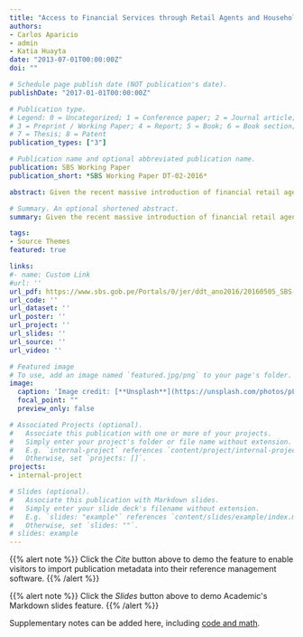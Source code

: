 ```yaml
---
title: "Access to Financial Services through Retail Agents and Household Expenditures: Evidence from Peru"
authors:
- Carlos Aparicio
- admin
- Katia Huayta
date: "2013-07-01T00:00:00Z"
doi: ""

# Schedule page publish date (NOT publication's date).
publishDate: "2017-01-01T00:00:00Z"

# Publication type.
# Legend: 0 = Uncategorized; 1 = Conference paper; 2 = Journal article;
# 3 = Preprint / Working Paper; 4 = Report; 5 = Book; 6 = Book section;
# 7 = Thesis; 8 = Patent
publication_types: ["3"]

# Publication name and optional abbreviated publication name.
publication: SBS Working Paper 
publication_short: *SBS Working Paper DT-02-2016*

abstract: Given the recent massive introduction of financial retail agents across districts over the last years, we adopt a Fixed-Effects (FE) strategy to intend to estimate the effects of the access to financial services on household expenditure in Peru. We use the household panel data 2007-2011 from the Peruvian Household Survey (ENAHO) and the information of the number of retail agents available in the Peruvian districts gathered by the Financial Stability Authority of Peru (SBS). Our estimates suggest that the introduction of retail agents is associated with a reduction of total household expenditure and transportation costs. Moreover, we find evidence of a non-linear relationship between the number of retail agents in a district and household expenditure. Regarding to rural households, our results are not conclusive due to the still low coverage of the financial system in this area and sample size limitations.

# Summary. An optional shortened abstract.
summary: Given the recent massive introduction of financial retail agents across districts over the last years, we adopt a Fixed-Effects (FE) strategy to intend to estimate the effects of the access to financial services on household expenditure in Peru.

tags:
- Source Themes
featured: true

links:
#- name: Custom Link
#url: ''
url_pdf: https://www.sbs.gob.pe/Portals/0/jer/ddt_ano2016/20160505_SBS-DT-002-2016.pdf
url_code: ''
url_dataset: ''
url_poster: ''
url_project: ''
url_slides: ''
url_source: ''
url_video: ''

# Featured image
# To use, add an image named `featured.jpg/png` to your page's folder. 
image:
  caption: 'Image credit: [**Unsplash**](https://unsplash.com/photos/pLCdAaMFLTE)'
  focal_point: ""
  preview_only: false

# Associated Projects (optional).
#   Associate this publication with one or more of your projects.
#   Simply enter your project's folder or file name without extension.
#   E.g. `internal-project` references `content/project/internal-project/index.md`.
#   Otherwise, set `projects: []`.
projects:
- internal-project

# Slides (optional).
#   Associate this publication with Markdown slides.
#   Simply enter your slide deck's filename without extension.
#   E.g. `slides: "example"` references `content/slides/example/index.md`.
#   Otherwise, set `slides: ""`.
# slides: example
---
```


{{% alert note %}}
Click the *Cite* button above to demo the feature to enable visitors to import publication metadata into their reference management software.
{{% /alert %}}

{{% alert note %}}
Click the *Slides* button above to demo Academic's Markdown slides feature.
{{% /alert %}}

Supplementary notes can be added here, including [code and math](https://sourcethemes.com/academic/docs/writing-markdown-latex/).
